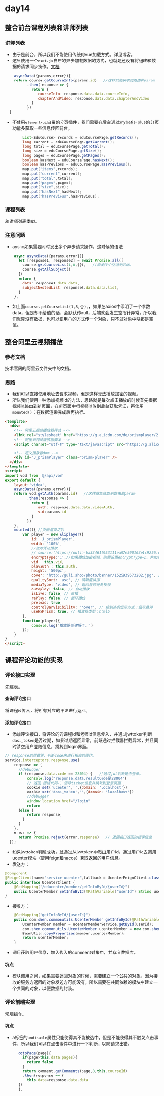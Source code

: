 # day14
## 整合前台课程列表和讲师列表
### 讲师列表
- 由于是前台，所以我们不能使用传统的vue加载方式。详见博客。
- 这里使用一个`nuxt.js`自带的异步加载数据的方式，也就是还没有将组建和数据的请求同步操作。[文档](https://nuxtjs.org/guide/async-data)
```js
    asyncData({params,error}){
    return course.getCourseInfo(params.id)   //这样就能获取到路由的param
          .then(response => {
            return {
               courseInfo: response.data.data.courseInfo,
               chapterAndVideo: response.data.data.chapterAndVideo
            }
          })
  }
```
- 不使用`element-ui`自带的分页插件，我们需要在后台通过mybatis-plus的分页功能多获取一些信息传回前台。
```java
        List<EduCourse> records = eduCoursePage.getRecords();
        long current = eduCoursePage.getCurrent();
        long total = eduCoursePage.getTotal();
        long size = eduCoursePage.getSize();
        long pages = eduCoursePage.getPages();
        boolean hasNext = eduCoursePage.hasNext();
        boolean hasPrevious = eduCoursePage.hasPrevious();
        map.put("items",records);
        map.put("current",current);
        map.put("total",total);
        map.put("pages",pages);
        map.put("size",size);
        map.put("hasNext",hasNext);
        map.put("hasPrevious",hasPrevious);
```
### 课程列表
和讲师列表类似。
### 注意问题
- aysnc如果需要同时发出多个异步请求操作，这时候的语法:
```js
    async asyncData({params,error}){
      let [response1, response2] = await Promise.all([
        course.getCourseList(1,8,{}),   //直接传个空值到后端。
        course.getAllSubject()
      ])
      return {
        data: response1.data.data,
        subjectNestedList: response2.data.data.list,
      }
    },
```
- 如上面`course.getCourseList(1,8,{}),`，如果在axios中写明了一个参数data，但是却不给值的话，会默认传null，后端就会发生空指针异常。所以我们就算没有数据，也可以使用`{}`的方式传一个对象，只不过对象中啥都是空值。

## 整合阿里云视频播放
### 参考文档
技术官网的阿里云文件夹中的文档。
### 思路
- 我们可以直接使用地址去请求视频，但是这样无法播放加密的视频。
- 所以我们使用一种添加视频id的方法，思路就是每次点击播放的时候首先根据视频id路由到新页面，在新页面中将视频id传到后台获取凭证，再使用`mounted()`：在数据渲染完成后再执行。

```html
<template>
  <div>
    <!-- 阿里云视频播放器样式 -->
    <link rel="stylesheet" href="https://g.alicdn.com/de/prismplayer/2.8.1/skins/default/aliplayer-min.css" >
    <!-- 阿里云视频播放器脚本 -->
    <script charset="utf-8" type="text/javascript" src="https://g.alicdn.com/de/prismplayer/2.8.1/aliplayer-min.js" />

    <!-- 定义播放器dom -->
    <div id="J_prismPlayer" class="prism-player" />
  </div>
</template>
<script>
import vod from '@/api/vod'
export default {
    layout:'video',
    asyncData({params,error}){
    return vod.getAuth(params.id)   //这样就能获取到路由的param
          .then(response => {
            return {
               auth: response.data.data.videoAuth,
               vid:params.id
            }
          })
    },
    mounted(){ //页面渲染之后
        var player = new Aliplayer({
            id: 'J_prismPlayer',
            width: '100%', 
            //使用凭证播放
            // source:'https://outin-ba334611953111ea97e500163e1c9256.oss-cn-shanghai.aliyuncs.com/sv/243c7171-1722c499517/243c7171-1722c499517.mp4?Expires=1590144442&OSSAccessKeyId=LTAIwkKSLcUfI2u4&Signature=ZB0UX2rop2LJshXdKiLRxncRR%2BQ%3D',
            encryptType:'1',//如果播放加密视频，则需设置encryptType=1，非加密视频无需设置此项
            vid : this.vid,
            playauth : this.auth,
            height: '500px',
            cover: 'http://guli.shop/photo/banner/1525939573202.jpg', // 封面
            qualitySort: 'asc', // 清晰度排序
            mediaType: 'video', // 返回音频还是视频
            autoplay: false, // 自动播放
            isLive: false, // 直播
            rePlay: false, // 循环播放
            preload: true,
            controlBarVisibility: 'hover', // 控制条的显示方式：鼠标悬停
            useH5Prism: true, // 播放器类型：html5
        },
        function(player){
            console.log('播放器创建好了。')
        });
    }
}
</script>
```

## 课程评论功能的实现
### 评论接口实现
先建表。
#### 查询评论接口
将课程id传入，将所有对应的评论进行返回。
#### 添加评论接口
- 添加评论接口，将评论的的课程id和老师id信息传入，并通过jwttoken判断`dasi_token`是否过期，如果过期返回异常，前端通过拦截器拦截异常，并且同时清空用户登陆信息，跳转到login界面。
```js
// response的拦截器，判断code来进行相应的操作。
service.interceptors.response.use(
    response => {
      //debugger
      if (response.data.code == 28004) {   //通过jwt判断是否登录。
          console.log("response.data.resultCode是28004")
          // 返回 错误代码-1 清除ticket信息并跳转到登录页面
          cookie.set('ucenter','',{domain: 'localhost'})
          cookie.set('dasi_token','',{domain: 'localhost'})
          //debugger
          window.location.href="/login"
          return
      }else {
          return response;
        }
      }
    },
    error => {
      return Promise.reject(error.response)   // 返回接口返回的错误信息
  });
```
- 如果jwttoken判断成功，就通过从jwttoken中取出用户id，通过用户id去调用ucenter模块（使用feign和nacos）获取返回的用户信息。
- 发送方：
```java
@Component
@FeignClient(name="service-ucenter",fallback = UcenterFeignClient.class)
public interface UcenterClient {
    @GetMapping("/educenter/member/getInfoById/{userId}")
    public UcenterMember getInfoById(@PathVariable("userId") String userId);
}
```
- 接收方：
```java
    @GetMapping("getInfoById/{userId}")
    public com.shen.commonutils.UcenterMember getInfoById(@PathVariable("userId") String userId){
        UcenterMember member = ucenterMemberService.getById(userId);
        com.shen.commonutils.UcenterMember ucenterMember = new com.shen.commonutils.UcenterMember();
        BeanUtils.copyProperties(member,ucenterMember);
        return ucenterMember;
    }
```
- 调用获取用户信息，加入传入的comment对象中，并存入数据库。
#### 坑点
- 模块调用之间，如果需要返回对象的时候，需要建立一个公共的对象，因为接收的服务方返回的对象发送方可能没有，所以需要在共同依赖的模块中建立一个共同的对象，以便数据的封装。

### 评论前端实现
常规操作。
#### 坑点
- a标签的`undisable`属性只能使得其不能被选中，但是不能使得其不触发点击事件，所以我们可以在点击事件中进行一下判断，以防请求出错。
```js
      gotoPage(page){
        if(page>this.data.pages){
          return false
        }
        return comment.getComments(page,8,this.courseId)
        .then(response => {
          this.data=response.data.data
      })
      },
```

